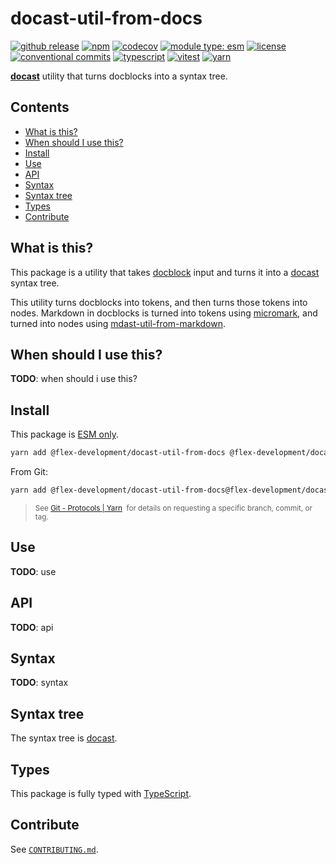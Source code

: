 # docast-util-from-docs

[![github release](https://img.shields.io/github/v/release/flex-development/docast-util-from-docs.svg?include_prereleases&sort=semver)](https://github.com/flex-development/docast-util-from-docs/releases/latest)
[![npm](https://img.shields.io/npm/v/@flex-development/docast-util-from-docs.svg)](https://npmjs.com/package/@flex-development/docast-util-from-docs)
[![codecov](https://codecov.io/gh/flex-development/docast-util-from-docs/graph/badge.svg?token=um87Ekggjn)](https://codecov.io/gh/flex-development/docast-util-from-docs)
[![module type: esm](https://img.shields.io/badge/module%20type-esm-brightgreen)](https://github.com/voxpelli/badges-cjs-esm)
[![license](https://img.shields.io/github/license/flex-development/docast-util-from-docs.svg)](LICENSE.md)
[![conventional commits](https://img.shields.io/badge/-conventional%20commits-fe5196?logo=conventional-commits&logoColor=ffffff)](https://conventionalcommits.org/)
[![typescript](https://img.shields.io/badge/-typescript-3178c6?logo=typescript&logoColor=ffffff)](https://typescriptlang.org/)
[![vitest](https://img.shields.io/badge/-vitest-6e9f18?style=flat&logo=vitest&logoColor=ffffff)](https://vitest.dev/)
[![yarn](https://img.shields.io/badge/-yarn-2c8ebb?style=flat&logo=yarn&logoColor=ffffff)](https://yarnpkg.com/)

[**docast**][docast] utility that turns docblocks into a syntax tree.

## Contents

- [What is this?](#what-is-this)
- [When should I use this?](#when-should-i-use-this)
- [Install](#install)
- [Use](#use)
- [API](#api)
- [Syntax](#syntax)
- [Syntax tree](#syntax-tree)
- [Types](#types)
- [Contribute](#contribute)

## What is this?

This package is a utility that takes [docblock][docblock] input and turns it into a [docast][docast] syntax tree.

This utility turns docblocks into tokens, and then turns those tokens into nodes. Markdown in docblocks is turned into
tokens using [micromark][micromark], and turned into nodes using [mdast-util-from-markdown][mdast-util-from-markdown].

## When should I use this?

**TODO**: when should i use this?

## Install

This package is [ESM only][esm].

```sh
yarn add @flex-development/docast-util-from-docs @flex-development/docast @types/mdast @types/unist
```

From Git:

```sh
yarn add @flex-development/docast-util-from-docs@flex-development/docast-util-from-docs
```

<blockquote>
  <small>
    See <a href='https://yarnpkg.com/protocol/git'>Git - Protocols | Yarn</a>
    &nbsp;for details on requesting a specific branch, commit, or tag.
  </small>
</blockquote>

## Use

**TODO**: use

## API

**TODO**: api

## Syntax

**TODO**: syntax

## Syntax tree

The syntax tree is [docast][docast].

## Types

This package is fully typed with [TypeScript][typescript].

## Contribute

See [`CONTRIBUTING.md`](CONTRIBUTING.md).

[docast]: https://github.com/flex-development/docast
[docblock]: https://github.com/flex-development/docast#docblock-comment
[esm]: https://gist.github.com/sindresorhus/a39789f98801d908bbc7ff3ecc99d99c
[mdast-util-from-markdown]: https://github.com/syntax-tree/mdast-util-from-markdown
[micromark]: https://github.com/micromark/micromark
[typescript]: https://www.typescriptlang.org

